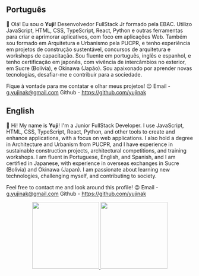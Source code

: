 ## Português
👋 Olá! 
Eu sou o **Yuji**! Desenvolvedor FullStack Jr formado pela EBAC. Utilizo JavaScript, HTML, CSS, TypeScript, React, Python e outras ferramentas para criar e aprimorar aplicativos, com foco em aplicações Web. 
Também sou formado em Arquitetura e Urbanismo pela PUCPR, e tenho experiência em projetos de construção sustentável, concursos de arquitetura e workshops de capacitação. 
Sou fluente em português, inglês e espanhol, e tenho certificação em japonês, com vivência de intercâmbios no exterior, em Sucre (Bolívia), e Okinawa (Japão). Sou apaixonado por aprender novas tecnologias, desafiar-me e contribuir para a sociedade.

Fique à vontade para me contatar e olhar meus projetos! 😉
Email - g.yujinak@gmail.com
Github - https://github.com/yujinak

## English
👋 Hi! 
My name is **Yuji**! I'm a Junior FullStack Developer. I use JavaScript, HTML, CSS, TypeScript, React, Python, and other tools to create and enhance applications, with a focus on web applications.
I also hold a degree in Architecture and Urbanism from PUCPR, and I have experience in sustainable construction projects, architectural competitions, and training workshops.
I am fluent in Portuguese, English, and Spanish, and I am certified in Japanese, with experience in overseas exchanges in Sucre (Bolivia) and Okinawa (Japan). I am passionate about learning new technologies, challenging myself, and contributing to society.

Feel free to contact me and look around this profile! 😉
Email - g.yujinak@gmail.com
Github - https://github.com/yujinak

<div align="center">
  <a href="https://github.com/yujinak">
  <img height="180em" src="https://github-readme-stats.vercel.app/api?username=yujinak&show_icons=true&theme=dracula&include_all_commits=true&count_private=true"/>
  <img height="180em" src="https://github-readme-stats.vercel.app/api/top-langs/?username=yujinak&layout=compact&langs_count=7&theme=dracula"/>
</div>


<!---
yujinak/yujinak is a ✨ special ✨ repository because its `README.md` (this file) appears on your GitHub profile.
You can click the Preview link to take a look at your changes.
--->
